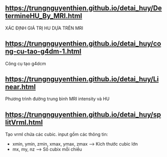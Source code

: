 ## https://trungnguyenthien.github.io/detai_huy/DetermineHU_By_MRI.html
XÁC ĐỊNH GIÁ TRỊ HU DỰA TRÊN MRI

## https://trungnguyenthien.github.io/detai_huy/cong-cu-tao-g4dm-1.html
Công cụ tạo g4dcm

## https://trungnguyenthien.github.io/detai_huy/Linear.html
Phương trình đường trung bình MRI intensity và HU

## https://trungnguyenthien.github.io/detai_huy/splitVrml.html
Tạo vrml chứa các cubic.
input gồm các thông tin:
- xmin, ymin, zmin, xmax, ymax, zmax --> Kích thước cubic lớn
- mx, my, nz --> Số cubix mỗi chiều
